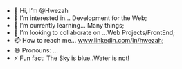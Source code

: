 - 👋 Hi, I’m @Hwezah
- 👀 I’m interested in... Development for the Web;
- 🌱 I’m currently learning... Many things;
- 💞️ I’m looking to collaborate on ...Web Projects/FrontEnd;
- 📫 How to reach me... www.linkedin.com/in/hwezah;
- 😄 Pronouns: ...
- ⚡ Fun fact: The Sky is blue..Water is not!

<!---
Hwezah/Hwezah is a ✨ special ✨ repository because its `README.md` (this file) appears on your GitHub profile.
You can click the Preview link to take a look at your changes.
--->
